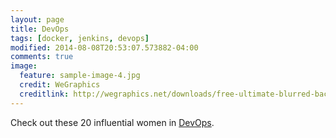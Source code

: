 ```yaml
---
layout: page
title: DevOps
tags: [docker, jenkins, devops]
modified: 2014-08-08T20:53:07.573882-04:00
comments: true
image:
  feature: sample-image-4.jpg
  credit: WeGraphics
  creditlink: http://wegraphics.net/downloads/free-ultimate-blurred-background-pack/
---
```

Check out these 20 influential women in 
[DevOps](http://techbeacon.com/20-influential-women-devops).


